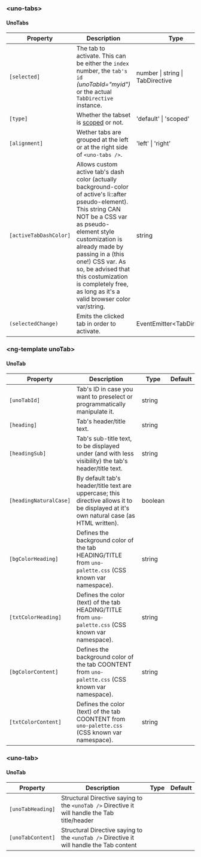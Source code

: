 ### \<uno-tabs\>
#### UnoTabs

| Property | Description | Type | Default |
| -------- | ----------- | ---- | ------- |
| `[selected]` | The tab to activate. This can be either the `index` number, the `tab's id` *(unoTabId="myid")* or the actual `TabDirective` instance. | number \| string \| TabDirective | |
| `[type]` | Whether the tabset is [scoped](https://www.lightningdesignsystem.com/components/tabs#scoped) or not. | 'default' \| 'scoped' | 'default' |
| `[alignment]` | Wether tabs are grouped at the left or at the right side of `<uno-tabs />`. | 'left' \| 'right' | 'left' |
| `[activeTabDashColor]` | Allows custom active tab's dash color (actually background-color of active's li::after pseudo-element). This string CAN NOT be a CSS var as pseudo-element style customization is already made by passing in a (this one!) CSS var. As so, be advised that this costumization is completely free, as long as it's a valid browser color var/string. | string | |
| `(selectedChange)` | Emits the clicked tab in order to activate. | EventEmitter\<TabDirective\> | |


### \<ng-template unoTab\>
#### UnoTab

| Property | Description | Type | Default |
| -------- | ----------- | ---- | ------- |
| `[unoTabId]` | Tab's ID in case you want to preselect or programmatically manipulate it. | string | |
| `[heading]` | Tab's header/title text. | string |
| `[headingSub]` | Tab's sub-title text, to be displayed under (and with less visibility) the tab's header/title text. | string | |
| `[headingNaturalCase]` |By default tab's header/title text are uppercase; this directive allows it to be displayed at it's own natural case (as HTML written). | boolean | |
| `[bgColorHeading]` | Defines the background color of the tab HEADING/TITLE from `uno-palette.css` (CSS known var namespace). | string | |
| `[txtColorHeading]` | Defines the color (text) of the tab HEADING/TITLE from `uno-palette.css` (CSS known var namespace). | string | |
| `[bgColorContent]` | Defines the background color of the tab COONTENT from `uno-palette.css` (CSS known var namespace). | string | |
| `[txtColorContent]` | Defines the color (text) of the tab COONTENT from `uno-palette.css` (CSS known var namespace). | string | |

### \<uno-tab\>
#### UnoTab

| Property | Description | Type | Default |
| -------- | ----------- | ---- | ------- |
| `[unoTabHeading]` | Structural Directive saying to the `<unoTab />` Directive it will handle the Tab title/header | | |
| `[unoTabContent]` | Structural Directive saying to the `<unoTab />` Directive it will handle the Tab content | |